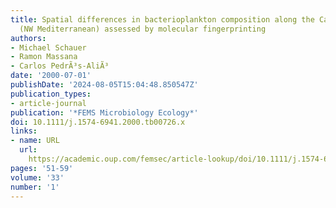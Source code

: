 ```yaml
---
title: Spatial differences in bacterioplankton composition along the Catalan coast
  (NW Mediterranean) assessed by molecular fingerprinting
authors:
- Michael Schauer
- Ramon Massana
- Carlos PedrÃ³s-AliÃ³
date: '2000-07-01'
publishDate: '2024-08-05T15:04:48.850547Z'
publication_types:
- article-journal
publication: '*FEMS Microbiology Ecology*'
doi: 10.1111/j.1574-6941.2000.tb00726.x
links:
- name: URL
  url: 
    https://academic.oup.com/femsec/article-lookup/doi/10.1111/j.1574-6941.2000.tb00726.x
pages: '51-59'
volume: '33'
number: '1'
---
```

